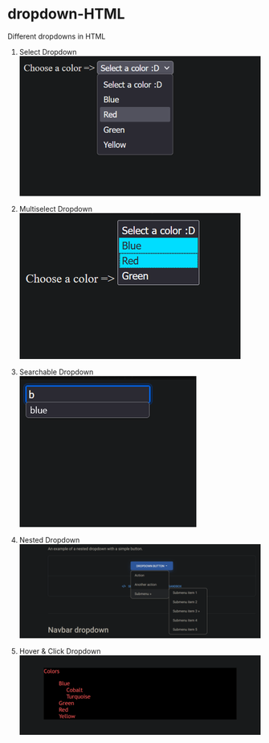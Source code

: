 # dropdown-HTML
Different dropdowns in HTML

1. Select Dropdown
![alt text](./pics/Screenshot%20(514).png)

2. Multiselect Dropdown
![alt text](./pics/Screenshot%20(515).png)

3. Searchable Dropdown
![alt text](./pics/Screenshot%20(516).png)

4. Nested Dropdown
![alt text](./pics/Screenshot%20(517).png)

5. Hover & Click Dropdown
![alt text](./pics/Screenshot%20(520).png)

